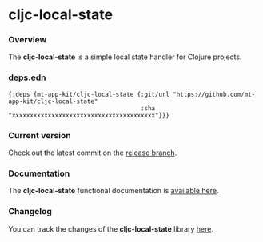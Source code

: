 
# cljc-local-state

### Overview

The <strong>cljc-local-state</strong> is a simple local state handler for Clojure projects.

### deps.edn

```
{:deps {mt-app-kit/cljc-local-state {:git/url "https://github.com/mt-app-kit/cljc-local-state"
                                     :sha     "xxxxxxxxxxxxxxxxxxxxxxxxxxxxxxxxxxxxxxxx"}}}
```

### Current version

Check out the latest commit on the [release branch](https://github.com/mt-app-kit/cljc-local-state/tree/release).

### Documentation

The <strong>cljc-local-state</strong> functional documentation is [available here](https://mt-app-kit.github.io/cljc-local-state).

### Changelog

You can track the changes of the <strong>cljc-local-state</strong> library [here](CHANGES.md).
